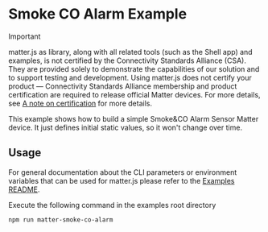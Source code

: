 # Smoke CO Alarm Example

> [!IMPORTANT]
> matter.js as library, along with all related tools (such as the Shell app) and examples, is not certified by the Connectivity Standards Alliance (CSA). They are provided solely to demonstrate the capabilities of our solution and to support testing and development.  Using matter.js does not certify your product — Connectivity Standards Alliance membership and product certification are required to release official Matter devices. For more details, see [A note on certification](https://github.com/matter-js/matter.js/blob/main/README.md#a-note-on-certification) for more details.

This example shows how to build a simple Smoke&CO Alarm Sensor Matter device.  It just defines initial static values,
so it won't change over time.

## Usage

For general documentation about the CLI parameters or environment variables that can be used for matter.js please refer to the [Examples README](../../../examples/README.md#cli-usage).

Execute the following command in the examples root directory

```bash
npm run matter-smoke-co-alarm
```
